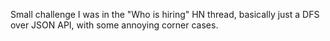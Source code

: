 Small challenge I was in the "Who is hiring" HN thread, basically just a DFS over JSON API, with some annoying corner cases.
